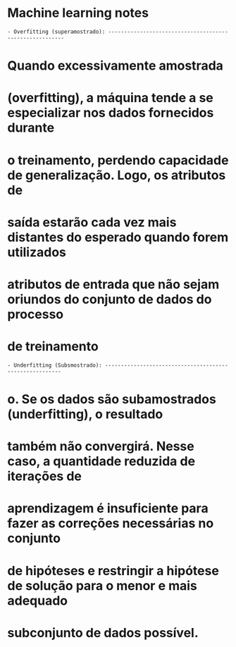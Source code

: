 # Machine learning notes

    - Overfitting (superamostrado): --------------------------------------------------------

# Quando excessivamente amostrada

# (overfitting), a máquina tende a se especializar nos dados fornecidos durante

# o treinamento, perdendo capacidade de generalização. Logo, os atributos de

# saída estarão cada vez mais distantes do esperado quando forem utilizados

# atributos de entrada que não sejam oriundos do conjunto de dados do processo

# de treinamento

    - Underfitting (Subsmostrado): --------------------------------------------------------

# o. Se os dados são subamostrados (underfitting), o resultado

# também não convergirá. Nesse caso, a quantidade reduzida de iterações de

# aprendizagem é insuficiente para fazer as correções necessárias no conjunto

# de hipóteses e restringir a hipótese de solução para o menor e mais adequado

# subconjunto de dados possível.

